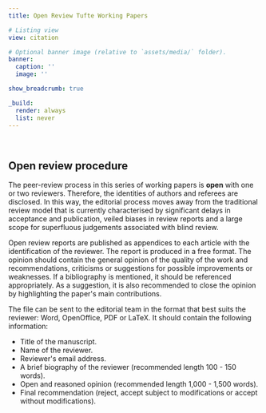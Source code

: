 ```yaml
---
title: Open Review Tufte Working Papers

# Listing view
view: citation

# Optional banner image (relative to `assets/media/` folder).
banner:
  caption: ''
  image: ''

show_breadcrumb: true

_build:
  render: always
  list: never
---
```


<br>

<h2>Open review procedure</h2>

The peer-review process in this series of working papers is **open** with one or two reviewers. Therefore, the identities of authors and referees are disclosed. In this way, the editorial process moves away from the traditional review model that is currently characterised by significant delays in acceptance and publication, veiled biases in review reports and a large scope for superfluous judgements associated with blind review.

Open review reports are published as appendices to each article with the identification of the reviewer. The report is produced in a free format. The opinion should contain the general opinion of the quality of the work and recommendations, criticisms or suggestions for possible improvements or weaknesses. If a bibliography is mentioned, it should be referenced appropriately. As a suggestion, it is also recommended to close the opinion by highlighting the paper's main contributions.

The file can be sent to the editorial team in the format that best suits the reviewer: Word, OpenOffice, PDF or LaTeX. It should contain the following information:

- Title of the manuscript.
- Name of the reviewer.
- Reviewer's email address.
- A brief biography of the reviewer (recommended length 100 - 150 words).
- Open and reasoned opinion (recommended length 1,000 - 1,500 words).
- Final recommendation (reject, accept subject to modifications or accept without modifications).
